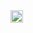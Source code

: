<div align="center">

<img align="left" alt="PHP" width="20px" style="border-raidus: 100%"  src="./images/planetdebug.gif" />

</div>
